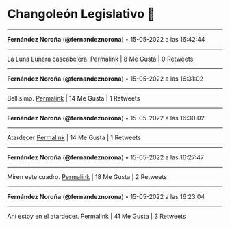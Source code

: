 # Changoleón Legislativo 🙈
*****
**Fernández Noroña** (**@fernandeznorona**) • 15-05-2022 a las 16:42:44
*****
La Luna Lunera cascabelera.
[Permalink](https://twitter.com/fernandeznorona/status/1526000160383422464) | 8 Me Gusta | 0 Retweets
*****
**Fernández Noroña** (**@fernandeznorona**) • 15-05-2022 a las 16:31:02
*****
Bellísimo.
[Permalink](https://twitter.com/fernandeznorona/status/1525997213482115073) | 14 Me Gusta | 1 Retweets
*****
**Fernández Noroña** (**@fernandeznorona**) • 15-05-2022 a las 16:30:02
*****
Atardecer
[Permalink](https://twitter.com/fernandeznorona/status/1525996964571226113) | 14 Me Gusta | 1 Retweets
*****
**Fernández Noroña** (**@fernandeznorona**) • 15-05-2022 a las 16:27:47
*****
Miren este cuadro.
[Permalink](https://twitter.com/fernandeznorona/status/1525996395794157569) | 18 Me Gusta | 2 Retweets
*****
**Fernández Noroña** (**@fernandeznorona**) • 15-05-2022 a las 16:23:04
*****
Ahí estoy en el atardecer.
[Permalink](https://twitter.com/fernandeznorona/status/1525995212388147200) | 41 Me Gusta | 3 Retweets